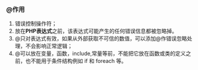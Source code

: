 ### @作用
1. 错误控制操作符；
2. 放在**PHP表达式**之前，该表达式可能产生的任何错误信息都被忽略掉。
3. @只对表达式有效，如果从外部获取不可信的数值，可以添加@作错误忽略处理，不会影响正常逻辑；
4. @可以放在变量，函数，include,常量等前，不能把它放在函数或类的定义之前，也不能用于条件结构例如 if 和 foreach 等。
